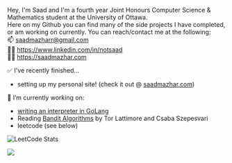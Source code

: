 Hey, I'm Saad and I'm a fourth year Joint Honours Computer Science & Mathematics student at the University of Ottawa.  
Here on my Github you can find many of the side projects I have completed, or am working on currently.
You can reach/contact me at the following:  
📫 saadmazharr@gmail.com  
🧑‍💼 https://www.linkedin.com/in/notsaad  
🧑‍💻 https://saadmazhar.com

✅ I've recently finished...
- setting up my personal site! (check it out @ [saadmazhar.com](https://saadmazhar.com))

🔭 I’m currently working on:
- [writing an interpreter in GoLang](https://www.github.com/notsaad/interpreter)
- Reading [Bandit Algorithms](https://tor-lattimore.com/downloads/book/book.pdf) by Tor Lattimore and Csaba Szepesvari
- leetcode (see below)

![LeetCode Stats](https://leetcard.jacoblin.cool/notsaad?theme=dark&font=Source%20Serif%204&ext=heatmap)

![](https://github-readme-streak-stats.herokuapp.com/?user=notsaad&theme=dark&hide_border=false)<br/>

<!--
**notsaad/notsaad** is a ✨ _special_ ✨ repository because its `README.md` (this file) appears on your GitHub profile.

Here are some ideas to get you started:


- 🌱 I’m currently learning ...
- 👯 I’m looking to collaborate on ...
- 🤔 I’m looking for help with ...
- 💬 Ask me about ...
- 📫 How to reach me: ...
- 😄 Pronouns: He/Him
- ⚡ Fun fact: ...
-->
